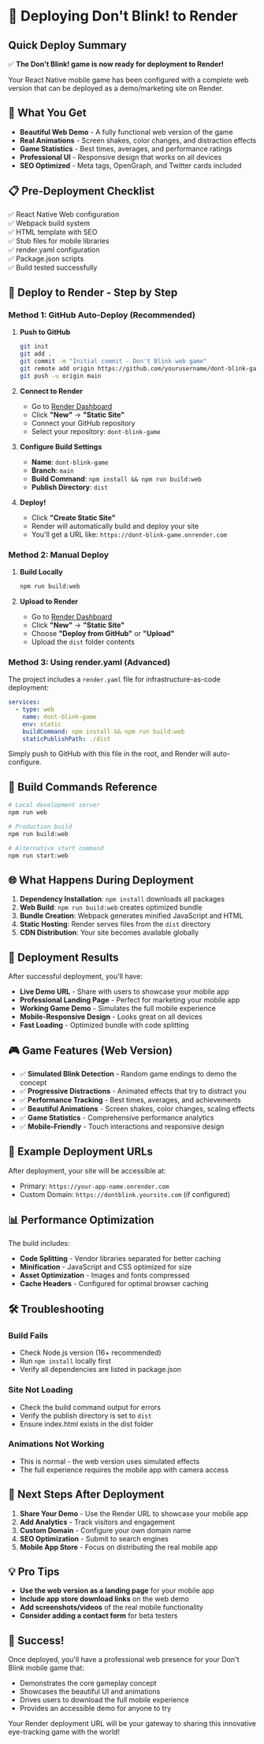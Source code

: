 # 🚀 Deploying Don't Blink! to Render

## Quick Deploy Summary

✅ **The Don't Blink! game is now ready for deployment to Render!**

Your React Native mobile game has been configured with a complete web version that can be deployed as a demo/marketing site on Render.

## 🎯 What You Get

- **Beautiful Web Demo** - A fully functional web version of the game
- **Real Animations** - Screen shakes, color changes, and distraction effects
- **Game Statistics** - Best times, averages, and performance ratings
- **Professional UI** - Responsive design that works on all devices
- **SEO Optimized** - Meta tags, OpenGraph, and Twitter cards included

## 📋 Pre-Deployment Checklist

✅ React Native Web configuration  
✅ Webpack build system  
✅ HTML template with SEO  
✅ Stub files for mobile libraries  
✅ render.yaml configuration  
✅ Package.json scripts  
✅ Build tested successfully  

## 🚀 Deploy to Render - Step by Step

### Method 1: GitHub Auto-Deploy (Recommended)

1. **Push to GitHub**
   ```bash
   git init
   git add .
   git commit -m "Initial commit - Don't Blink web game"
   git remote add origin https://github.com/yourusername/dont-blink-game.git
   git push -u origin main
   ```

2. **Connect to Render**
   - Go to [Render Dashboard](https://dashboard.render.com)
   - Click **"New"** → **"Static Site"**
   - Connect your GitHub repository
   - Select your repository: `dont-blink-game`

3. **Configure Build Settings**
   - **Name**: `dont-blink-game`
   - **Branch**: `main`
   - **Build Command**: `npm install && npm run build:web`
   - **Publish Directory**: `dist`

4. **Deploy!**
   - Click **"Create Static Site"**
   - Render will automatically build and deploy your site
   - You'll get a URL like: `https://dont-blink-game.onrender.com`

### Method 2: Manual Deploy

1. **Build Locally**
   ```bash
   npm run build:web
   ```

2. **Upload to Render**
   - Go to [Render Dashboard](https://dashboard.render.com)
   - Click **"New"** → **"Static Site"**
   - Choose **"Deploy from GitHub"** or **"Upload"**
   - Upload the `dist` folder contents

### Method 3: Using render.yaml (Advanced)

The project includes a `render.yaml` file for infrastructure-as-code deployment:

```yaml
services:
  - type: web
    name: dont-blink-game
    env: static
    buildCommand: npm install && npm run build:web
    staticPublishPath: ./dist
```

Simply push to GitHub with this file in the root, and Render will auto-configure.

## 🔧 Build Commands Reference

```bash
# Local development server
npm run web

# Production build
npm run build:web

# Alternative start command
npm run start:web
```

## 🌐 What Happens During Deployment

1. **Dependency Installation**: `npm install` downloads all packages
2. **Web Build**: `npm run build:web` creates optimized bundle
3. **Bundle Creation**: Webpack generates minified JavaScript and HTML
4. **Static Hosting**: Render serves files from the `dist` directory
5. **CDN Distribution**: Your site becomes available globally

## 📱 Deployment Results

After successful deployment, you'll have:

- **Live Demo URL** - Share with users to showcase your mobile app
- **Professional Landing Page** - Perfect for marketing your mobile app
- **Working Game Demo** - Simulates the full mobile experience
- **Mobile-Responsive Design** - Looks great on all devices
- **Fast Loading** - Optimized bundle with code splitting

## 🎮 Game Features (Web Version)

- ✅ **Simulated Blink Detection** - Random game endings to demo the concept
- ✅ **Progressive Distractions** - Animated effects that try to distract you
- ✅ **Performance Tracking** - Best times, averages, and achievements
- ✅ **Beautiful Animations** - Screen shakes, color changes, scaling effects
- ✅ **Game Statistics** - Comprehensive performance analytics
- ✅ **Mobile-Friendly** - Touch interactions and responsive design

## 🔗 Example Deployment URLs

After deployment, your site will be accessible at:
- Primary: `https://your-app-name.onrender.com`
- Custom Domain: `https://dontblink.yoursite.com` (if configured)

## 📊 Performance Optimization

The build includes:
- **Code Splitting** - Vendor libraries separated for better caching
- **Minification** - JavaScript and CSS optimized for size
- **Asset Optimization** - Images and fonts compressed
- **Cache Headers** - Configured for optimal browser caching

## 🛠️ Troubleshooting

### Build Fails
- Check Node.js version (16+ recommended)
- Run `npm install` locally first
- Verify all dependencies are listed in package.json

### Site Not Loading
- Check the build command output for errors
- Verify the publish directory is set to `dist`
- Ensure index.html exists in the dist folder

### Animations Not Working
- This is normal - the web version uses simulated effects
- The full experience requires the mobile app with camera access

## 🎯 Next Steps After Deployment

1. **Share Your Demo** - Use the Render URL to showcase your mobile app
2. **Add Analytics** - Track visitors and engagement
3. **Custom Domain** - Configure your own domain name
4. **SEO Optimization** - Submit to search engines
5. **Mobile App Store** - Focus on distributing the real mobile app

## 💡 Pro Tips

- **Use the web version as a landing page** for your mobile app
- **Include app store download links** on the web demo
- **Add screenshots/videos** of the real mobile functionality
- **Consider adding a contact form** for beta testers

## 🎉 Success!

Once deployed, you'll have a professional web presence for your Don't Blink mobile game that:
- Demonstrates the core gameplay concept
- Showcases the beautiful UI and animations
- Drives users to download the full mobile experience
- Provides an accessible demo for anyone to try

Your Render deployment URL will be your gateway to sharing this innovative eye-tracking game with the world!
